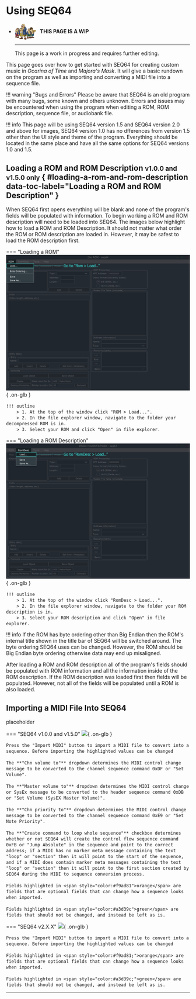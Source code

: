 # Using SEQ64

<div class="grid cards" markdown>

-   <img style="width:58.5px; height:auto; vertical-align: middle;" src="../../assets/images/carpenters.png"> <b>&nbsp;&nbsp;THIS PAGE IS A WIP</b>
  
    ---

    This page is a work in progress and requires further editing.

</div>

This page goes over how to get started with SEQ64 for creating custom music in *Ocarina of Time* and *Majora's Mask*. It will give a basic rundown on the program as well as importing and converting a MIDI file into a sequence file.

!!! warning "Bugs and Errors"
    Please be aware that SEQ64 is an old program with many bugs, some known and others unknown. Errors and issues may be encountered when using the program when editing a ROM, ROM description, sequence file, or audiobank file.

!!! info
    This page will be using SEQ64 version 1.5 and SEQ64 version 2.0 and above for images, SEQ64 version 1.0 has no dfferences from version 1.5 other than the UI style and theme of the program. Everything should be located in the same place and have all the same options for SEQ64 versions 1.0 and 1.5.

## Loading a ROM and ROM Description <small>v1.0.0 and v1.5.0 only</small> { #loading-a-rom-and-rom-description data-toc-label="Loading a ROM and ROM Description" }
When SEQ64 first opens everything will be blank and none of the program's fields will be populated with information. To begin working a ROM and ROM description will need to be loaded into SEQ64. The images below highlight how to load a ROM and ROM Description. It should not matter what order the ROM or ROM description are loaded in. However, it may be safest to load the ROM description first.

=== "Loading a  ROM"
    ![](../assets/images/seq64/seq64-load-rom.png){ .on-glb }

    !!! outline
        > 1. At the top of the window click "ROM > Load...".
        > 2. In the file explorer window, navigate to the folder your decompressed ROM is in.
        > 3. Select your ROM and click "Open" in file explorer.

=== "Loading a ROM Description"
    ![](../assets/images/seq64/seq64-load-romdesc.png){ .on-glb }

    !!! outline
        > 1. At the top of the window click "RomDesc > Load...".
        > 2. In the file explorer window, navigate to the folder your ROM description is in.
        > 3. Select your ROM description and click "Open" in file explorer.

!!! info
    If the ROM has byte ordering other than Big Endian then the ROM's internal title shown in the title bar of SEQ64 will be switched around. The byte ordering SEQ64 uses can be changed. However, the ROM should be Big Endian byte ordering otherwise data may end up misaligned.

After loading a ROM and ROM description all of the program's fields should be populated with ROM information and all the information inside of the ROM description. If the ROM description was loaded first then fields will be populated. However, not all of the fields will be populated until a ROM is also loaded.

## Importing a MIDI File Into SEQ64
placeholder

=== "SEQ64 v1.0.0 and v1.5.0"
    ![](../assets/images/seq64/seq64-midi-1.png){ .on-glb }

    Press the "Import MIDI" button to import a MIDI file to convert into a sequence. Before importing the highlighted values can be changed

    The **"Chn volume to"** dropdown determines the MIDI control change message to be converted to the channel sequence command 0xDF or "Set Volume".

    The **"Master volume to"** dropdown determines the MIDI control change or SysEx message to be converted to the header sequence command 0xDB or "Set Volume (SysEX Master Volume)".

    The **"Chn priority to"** dropdown determines the MIDI control change message to be converted to the channel sequence command 0xE9 or "Set Note Priority".

    The **"Create command to loop whole sequence"** checkbox determines whether or not SEQ64 will create the control flow sequence command 0xFB or "Jump Absolute" in the sequence and point to the correct address; if a MIDI has no marker meta message containing the text "loop" or "section" then it will point to the start of the sequence, and if a MIDI does contain marker meta messages containing the text "loop" or "section" then it will point to the first section created by SEQ64 during the MIDI to sequence conversion process.

    Fields highlighted in <span style="color:#f9ad81">orange</span> are fields that are optional fields that can change how a sequence looks when imported.
    
    Fields highlighted in <span style="color:#a3d39c">green</span> are fields that should not be changed, and instead be left as is.

=== "SEQ64 v2.X.X"
    ![](../assets/images/seq64/seq64-midi-2.png){ .on-glb }

    Press the "Import MIDI" button to import a MIDI file to convert into a sequence. Before importing the highlighted values can be changed

    Fields highlighted in <span style="color:#f9ad81;">orange</span> are fields that are optional fields that can change how a sequence looks when imported.
    
    Fields highlighted in <span style="color:#a3d39c;">green</span> are fields that should not be changed, and instead be left as is.

-----